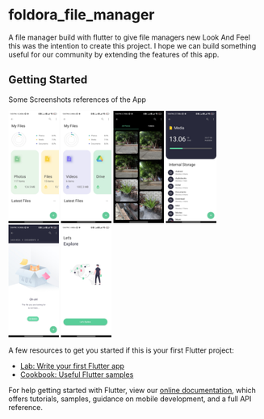 # foldora_file_manager

A file manager build with flutter to give file managers new Look And Feel this was the intention to create this project.
I hope we can build something useful for our community by extending the features of this app.

## Getting Started

Some Screenshots references of the App

<p float="left">
  <img src="https://github.com/faisalansari0367/FILES_APP_LATEST/blob/master/screenshots/Screenshot_2021-11-24-17-03-50-361_com.faisal.foldora.jpg" width="100" />
  <img src="https://github.com/faisalansari0367/FILES_APP_LATEST/blob/master/screenshots/Screenshot_2021-11-24-17-03-59-444_com.faisal.foldora.jpg" width="100" /> 
  <img src="https://github.com/faisalansari0367/FILES_APP_LATEST/blob/master/screenshots/Screenshot_2021-11-24-17-04-10-138_com.faisal.foldora.jpg" width="100" />
  <img src="https://github.com/faisalansari0367/FILES_APP_LATEST/blob/master/screenshots/Screenshot_2021-11-24-17-04-23-749_com.faisal.foldora.jpg" width="100" />
  <img src="https://github.com/faisalansari0367/FILES_APP_LATEST/blob/master/screenshots/Screenshot_2021-11-24-17-04-50-459_com.faisal.foldora.jpg" width="100" />
  <img src="https://github.com/faisalansari0367/FILES_APP_LATEST/blob/master/screenshots/Screenshot_2021-11-24-17-06-24-579_com.faisal.foldora.jpg" width="100" />
</p>

<!-- 
![alt text](https://github.com/faisalansari0367/FILES_APP_LATEST/blob/master/screenshots/Screenshot_2021-11-24-17-03-50-361_com.faisal.foldora.jpg)


![alt text](https://github.com/faisalansari0367/FILES_APP_LATEST/blob/master/screenshots/Screenshot_2021-11-24-17-03-59-444_com.faisal.foldora.jpg)

![alt text](https://github.com/faisalansari0367/FILES_APP_LATEST/blob/master/screenshots/Screenshot_2021-11-24-17-04-10-138_com.faisal.foldora.jpg)

![alt text](https://github.com/faisalansari0367/FILES_APP_LATEST/blob/master/screenshots/Screenshot_2021-11-24-17-04-23-749_com.faisal.foldora.jpg)

![alt text](https://github.com/faisalansari0367/FILES_APP_LATEST/blob/master/screenshots/Screenshot_2021-11-24-17-04-50-459_com.faisal.foldora.jpg)

![alt text](https://github.com/faisalansari0367/FILES_APP_LATEST/blob/master/screenshots/Screenshot_2021-11-24-17-05-58-725_com.faisal.foldora.jpg)

![alt text](https://github.com/faisalansari0367/FILES_APP_LATEST/blob/master/screenshots/Screenshot_2021-11-24-17-06-24-579_com.faisal.foldora.jpg)

 -->

A few resources to get you started if this is your first Flutter project:

- [Lab: Write your first Flutter app](https://flutter.dev/docs/get-started/codelab)
- [Cookbook: Useful Flutter samples](https://flutter.dev/docs/cookbook)

For help getting started with Flutter, view our
[online documentation](https://flutter.dev/docs), which offers tutorials,
samples, guidance on mobile development, and a full API reference.
